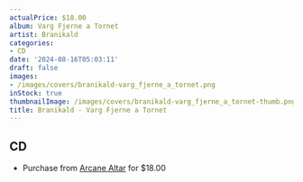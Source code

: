 ```yaml
---
actualPrice: $18.00
album: Varg Fjerne a Tornet
artist: Branikald
categories:
- CD
date: '2024-08-16T05:03:11'
draft: false
images:
- /images/covers/branikald-varg_fjerne_a_tornet.png
inStock: true
thumbnailImage: /images/covers/branikald-varg_fjerne_a_tornet-thumb.png
title: Branikald - Varg Fjerne a Tornet
---
```


## CD
* Purchase from [Arcane Altar](https://arcanealtar.bigcartel.com/product/branikald-cds) for $18.00
